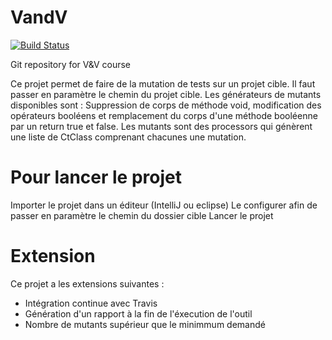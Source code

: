 # VandV

[![Build Status](https://travis-ci.org/Digyanoen/VandV.svg?branch=master)](https://travis-ci.org/Digyanoen/VandV)

Git repository for V&amp;V course

Ce projet permet de faire de la mutation de tests sur un projet cible.
Il faut passer en paramètre le chemin du projet cible.
Les générateurs de mutants disponibles sont : Suppression de corps de méthode void, modification des opérateurs booléens et remplacement du corps d'une méthode booléenne par un return true et false.
Les mutants sont des processors qui génèrent une liste de CtClass comprenant chacunes une mutation.

# Pour lancer le projet

Importer le projet dans un éditeur (IntelliJ ou eclipse)
Le configurer afin de passer en paramètre le chemin du dossier cible
Lancer le projet

# Extension

Ce projet a les extensions suivantes :
* Intégration continue avec Travis
* Génération d'un rapport à la fin de l'éxecution de l'outil
* Nombre de mutants supérieur que le minimmum demandé

